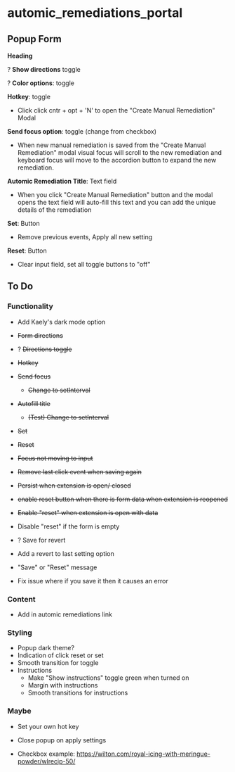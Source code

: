 # automic_remediations_portal


## Popup Form
**Heading**

? **Show directions** toggle

? **Color options**: toggle

**Hotkey**: toggle
- Click click cntr + opt + 'N' to open the "Create Manual Remediation" Modal

**Send focus option**: toggle (change from checkbox)
- When new manual remediation is saved from the "Create Manual Remediation" modal visual focus will scroll to the new remediation and keyboard focus will move to the accordion button to expand the new remediation.

**Automic Remediation Title**: Text field
- When you click "Create Manual Remediation" button and the modal opens the text field will auto-fill this text and you can add the unique details of the remediation

**Set**: Button
- Remove previous events, Apply all new setting

**Reset**: Button
- Clear input field, set all toggle buttons to "off"


## To Do

### Functionality
- Add Kaely's dark mode option

- ~~Form directions~~
- ? ~~Directions toggle~~
- ~~Hotkey~~
- ~~Send focus~~
    - ~~Change to setInterval~~
- ~~Autofill title~~
    - ~~(Test) Change to setInterval~~
- ~~Set~~
- ~~Reset~~
- ~~Focus not moving to input~~
- ~~Remove last click event when saving again~~
- ~~Persist when extension is open/ closed~~
- ~~enable reset button when there is form data when extension is reopened~~
- ~~Enable "reset" when extension is open with data~~
- Disable "reset" if the form is empty
- ? Save for revert
- Add a revert to last setting option
- "Save" or "Reset" message
- Fix issue where if you save it then it causes an error

### Content
- Add in automic remediations link

### Styling
- Popup dark theme?
- Indication of click reset or set
- Smooth transition for toggle
- Instructions
    - Make "Show instructions" toggle green when turned on
    - Margin with instructions
    - Smooth transitions for instructions


### Maybe
- Set your own hot key
- Close popup on apply settings

- Checkbox example: https://wilton.com/royal-icing-with-meringue-powder/wlrecip-50/
